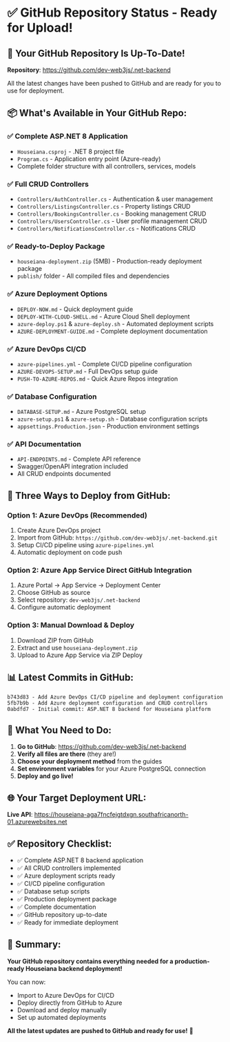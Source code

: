 # ✅ GitHub Repository Status - Ready for Upload!

## 🎯 Your GitHub Repository Is Up-To-Date!

**Repository**: https://github.com/dev-web3js/.net-backend

All the latest changes have been pushed to GitHub and are ready for you to use for deployment.

## 📦 What's Available in Your GitHub Repo:

### ✅ **Complete ASP.NET 8 Application**
- `Houseiana.csproj` - .NET 8 project file
- `Program.cs` - Application entry point (Azure-ready)
- Complete folder structure with all controllers, services, models

### ✅ **Full CRUD Controllers**
- `Controllers/AuthController.cs` - Authentication & user management
- `Controllers/ListingsController.cs` - Property listings CRUD
- `Controllers/BookingsController.cs` - Booking management CRUD
- `Controllers/UsersController.cs` - User profile management CRUD
- `Controllers/NotificationsController.cs` - Notifications CRUD

### ✅ **Ready-to-Deploy Package**
- `houseiana-deployment.zip` (5MB) - Production-ready deployment package
- `publish/` folder - All compiled files and dependencies

### ✅ **Azure Deployment Options**
- `DEPLOY-NOW.md` - Quick deployment guide
- `DEPLOY-WITH-CLOUD-SHELL.md` - Azure Cloud Shell deployment
- `azure-deploy.ps1` & `azure-deploy.sh` - Automated deployment scripts
- `AZURE-DEPLOYMENT-GUIDE.md` - Complete deployment documentation

### ✅ **Azure DevOps CI/CD**
- `azure-pipelines.yml` - Complete CI/CD pipeline configuration
- `AZURE-DEVOPS-SETUP.md` - Full DevOps setup guide
- `PUSH-TO-AZURE-REPOS.md` - Quick Azure Repos integration

### ✅ **Database Configuration**
- `DATABASE-SETUP.md` - Azure PostgreSQL setup
- `azure-setup.ps1` & `azure-setup.sh` - Database configuration scripts
- `appsettings.Production.json` - Production environment settings

### ✅ **API Documentation**
- `API-ENDPOINTS.md` - Complete API reference
- Swagger/OpenAPI integration included
- All CRUD endpoints documented

## 🚀 Three Ways to Deploy from GitHub:

### **Option 1: Azure DevOps (Recommended)**
1. Create Azure DevOps project
2. Import from GitHub: `https://github.com/dev-web3js/.net-backend.git`
3. Setup CI/CD pipeline using `azure-pipelines.yml`
4. Automatic deployment on code push

### **Option 2: Azure App Service Direct GitHub Integration**
1. Azure Portal → App Service → Deployment Center
2. Choose GitHub as source
3. Select repository: `dev-web3js/.net-backend`
4. Configure automatic deployment

### **Option 3: Manual Download & Deploy**
1. Download ZIP from GitHub
2. Extract and use `houseiana-deployment.zip`
3. Upload to Azure App Service via ZIP Deploy

## 📊 Latest Commits in GitHub:

```
b743d83 - Add Azure DevOps CI/CD pipeline and deployment configuration
5fb7b9b - Add Azure deployment configuration and CRUD controllers
0abdfd7 - Initial commit: ASP.NET 8 backend for Houseiana platform
```

## 🔧 What You Need to Do:

1. **Go to GitHub**: https://github.com/dev-web3js/.net-backend
2. **Verify all files are there** (they are!)
3. **Choose your deployment method** from the guides
4. **Set environment variables** for your Azure PostgreSQL connection
5. **Deploy and go live!**

## 🌐 Your Target Deployment URL:

**Live API**: https://houseiana-aga7fncfejgtdxgn.southafricanorth-01.azurewebsites.net

## ✅ Repository Checklist:

- ✅ Complete ASP.NET 8 backend application
- ✅ All CRUD controllers implemented
- ✅ Azure deployment scripts ready
- ✅ CI/CD pipeline configuration
- ✅ Database setup scripts
- ✅ Production deployment package
- ✅ Complete documentation
- ✅ GitHub repository up-to-date
- ✅ Ready for immediate deployment

## 🎉 Summary:

**Your GitHub repository contains everything needed for a production-ready Houseiana backend deployment!**

You can now:
- Import to Azure DevOps for CI/CD
- Deploy directly from GitHub to Azure
- Download and deploy manually
- Set up automated deployments

**All the latest updates are pushed to GitHub and ready for use!** 🚀